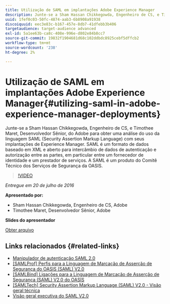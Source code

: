 ```yaml
---
title: Utilização de SAML em implantações Adobe Experience Manager
description: Junte-se a Sham Hassan Chikkegowda, Engenheiro de CS, e Timothee Maret, Desenvolvedor Sênior, do Adobe para obter uma análise do uso da linguagem SAML (Security Assertion Markup Language) com seus implantações de Experience Manager. SAML é um formato de dados baseado em XML e aberto para intercâmbio de dados de autenticação e autorização entre as partes, em particular entre um fornecedor de identidade e um prestador de serviços.  A SAML é um produto do Comitê Técnico dos Serviços de Segurança da OASIS.
uuid: 1fef0c03-50fc-4874-aab3-6b8908a91938
discoiquuid: eec3e83c-b167-457e-8db7-41dfebb3b406
targetaudience: target-audience advanced
exl-id: 5a1ee63b-ca8c-408e-996e-d802e84b8cc7
source-git-commit: 19832f1904681d68c102ddbdc8925cebf5dffcb2
workflow-type: tm+mt
source-wordcount: '238'
ht-degree: 2%

---
```


# Utilização de SAML em implantações Adobe Experience Manager{#utilizing-saml-in-adobe-experience-manager-deployments}

Junte-se a Sham Hassan Chikkegowda, Engenheiro de CS, e Timothee Maret, Desenvolvedor Sênior, do Adobe para obter uma análise do uso da linguagem SAML (Security Assertion Markup Language) com seus implantações de Experience Manager. SAML é um formato de dados baseado em XML e aberto para intercâmbio de dados de autenticação e autorização entre as partes, em particular entre um fornecedor de identidade e um prestador de serviços.  A SAML é um produto do Comitê Técnico dos Serviços de Segurança da OASIS.

>[!VIDEO](https://video.tv.adobe.com/v/19299/?quality=9)

*Entregue em 20 de julho de 2016*

**Apresentado por:**

* Sham Hassan Chikkegowda, Engenheiro de CS, Adobe
* Timothee Maret, Desenvolvedor Sênior, Adobe

**Slides do apresentador**

[Obter arquivo](assets/aem-gems-072016-saml.pdf)

## Links relacionados {#related-links}

* [Manipulador de autenticação SAML 2.0](https://docs.adobe.com/docs/en/aem/6-2/administer/security/saml-2-0-authenticationhandler.html)
* [[SAMLProf] Perfis para a Linguagem de Marcação de Asserção de Segurança do OASIS (SAML) V2.0](https://docs.oasis-open.org/security/saml/v2.0/saml-profiles-2.0-os.pdf)
* [[SAMLBind] Ligações para a Linguagem de Marcação de Asserção de Segurança (SAML) V2.0 do OASIS](https://docs.oasis-open.org/security/saml/v2.0/saml-bindings-2.0-os.pdf)
* [[SAMLTech] Security Assertion Markup Language (SAML) V2.0 - Visão geral técnica](https://www.oasis-open.org/committees/download.php/27819/sstc-saml-tech-overview-2.0-cd-02.pdf)
* [Visão geral executiva do SAML V2.0](https://www.oasis-open.org/committees/download.php/13525/sstc-saml-exec-overview-2.0-cd-01-2col.pdf)